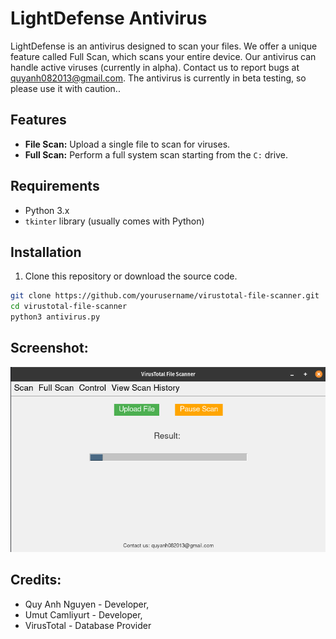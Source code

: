 # LightDefense Antivirus

LightDefense is an antivirus designed to scan your files. We offer a unique feature called Full Scan, which scans your entire device. Our antivirus can handle active viruses (currently in alpha). Contact us to report bugs at quyanh082013@gmail.com. The antivirus is currently in beta testing, so please use it with caution..

## Features

- **File Scan:** Upload a single file to scan for viruses.
- **Full Scan:** Perform a full system scan starting from the `C:` drive.

## Requirements

- Python 3.x
- `tkinter` library (usually comes with Python)

## Installation

1. Clone this repository or download the source code.

```sh
git clone https://github.com/yourusername/virustotal-file-scanner.git
cd virustotal-file-scanner
python3 antivirus.py
```

## Screenshot:

![image](image.png)

## Credits:

- Quy Anh Nguyen - Developer,
- Umut Camliyurt - Developer, 
- VirusTotal - Database Provider
